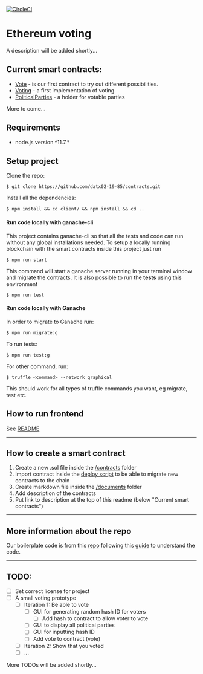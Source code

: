 [![CircleCI](https://circleci.com/gh/datx02-19-85/project.svg?style=shield)](https://circleci.com/gh/datx02-19-85/project)

# Ethereum voting

A description will be added shortly...

## Current smart contracts:

- [Vote](/documents/vote.md) - is our first contract to try out different possibilities.
- [Voting](/documents/voting.md) - a first implementation of voting.
- [PoliticalParties](/documents/PoliticalParties.md) - a holder for votable parties

More to come...

## Requirements

- node.js version ^11.7.\*

## Setup project

Clone the repo:

```
$ git clone https://github.com/datx02-19-85/contracts.git
```

Install all the dependencies:

```
$ npm install && cd client/ && npm install && cd ..
```

#### Run code locally with ganache-cli

This project contains ganache-cli so that all the tests and code can run without any global installations needed. To setup a locally running blockchain with the smart contracts inside this project just run

```
$ npm run start
```

This command will start a ganache server running in your terminal window and migrate the contracts. It is also possible to run the **tests** using this environment

```
$ npm run test
```

#### Run code locally with Ganache

In order to migrate to Ganache run:

```
$ npm run migrate:g
```

To run tests:

```
$ npm run test:g
```

For other command, run:

```
$ truffle <command> --network graphical
```

This should work for all types of truffle commands you want, eg migrate, test etc.

## How to run frontend

See [README](/client/README.md)

---

## How to create a smart contract

1. Create a new .sol file inside the [/contracts](/contracts/) folder
2. Import contract inside the [deploy script](/migrations/2_deploy_contracts.js) to be able to migrate new contracts to the chain
3. Create markdown file inside the [/documents](/documents/) folder
4. Add description of the contracts
5. Put link to description at the top of this readme (below "Current smart contracts")

---

## More information about the repo

Our boilerplate code is from this [repo](https://github.com/tylerjohnhaden/__truffle-boilerplate)
following this [guide](https://blog.ippon.tech/creating-your-first-truffle-project-part-2-of-2/) to understand the code.

---

## TODO:

- [ ] Set correct license for project
- [ ] A small voting prototype
  - [ ] Iteration 1: Be able to vote
    - [ ] GUI for generating random hash ID for voters
      - [ ] Add hash to contract to allow voter to vote
    - [ ] GUI to display all political parties
    - [ ] GUI for inputting hash ID
    - [ ] Add vote to contract (vote)
  - [ ] Iteration 2: Show that you voted
  - [ ] ...

More TODOs will be added shortly...
